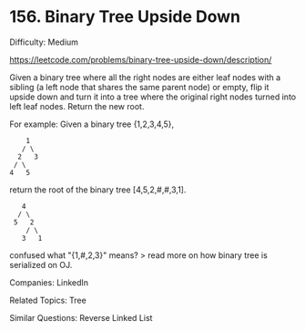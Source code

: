 # 156. Binary Tree Upside Down

Difficulty: Medium

https://leetcode.com/problems/binary-tree-upside-down/description/

Given a binary tree where all the right nodes are either leaf nodes with a sibling (a left node that shares the same parent node) or empty, flip it upside down and turn it into a tree where the original right nodes turned into left leaf nodes. Return the new root.

For example:
Given a binary tree {1,2,3,4,5},
```
    1
   / \
  2   3
 / \
4   5
```
return the root of the binary tree [4,5,2,#,#,3,1].
```
   4
  / \
 5   2
    / \
   3   1  
```
confused what "{1,#,2,3}" means? > read more on how binary tree is serialized on OJ.

Companies: LinkedIn

Related Topics: Tree

Similar Questions: Reverse Linked List
